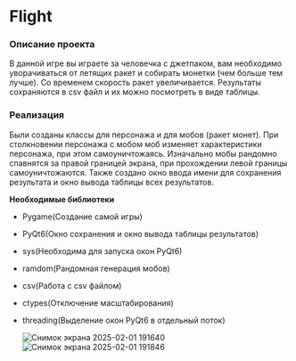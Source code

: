 # Flight
### Описание проекта
В данной игре вы играете за человечка с джетпаком, вам необходимо уворачиваться от летящих ракет и собирать монетки (чем больше тем лучше).
Со временем скорость ракет увеличивается.
Результаты сохраняются в csv файл и их можно посмотреть в виде таблицы.
### Реализация
Были созданы классы для персонажа и для мобов (ракет монет). При столкновении персонажа с мобом моб изменяет характеристики персонажа, при этом самоуничтожаясь. Изначально мобы рандомно спавнятся за правой границей экрана, при прохождении левой границы самоуничтожаются.
Также создано окно ввода имени для сохранения результата и окно вывода таблицы всех результатов.

**Необходимые библиотеки**
- Pygame(Создание самой игры)
- PyQt6(Окно сохранения и окно вывода таблицы результатов)
- sys(Необходима для запуска окон PyQt6)
- ramdom(Рандомная генерация мобов)
- csv(Работа с csv файлом)
- ctypes(Отключение масштабирования)
- threading(Выделение окон PyQt6 в отдельный поток)


  ![Снимок экрана 2025-02-01 191640](https://github.com/user-attachments/assets/0de66cb0-1f5c-4fc6-a887-ce05ebfe8fb1)
![Снимок экрана 2025-02-01 191846](https://github.com/user-attachments/assets/800a4a89-9130-4f41-b41b-9fbbf9c64a4f)
